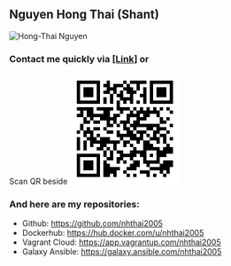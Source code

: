 ## Nguyen Hong Thai (Shant)
![Hong-Thai Nguyen](https://avatars.githubusercontent.com/u/51319295?v=4)

### Contact me quickly via [[Link]](https://nhthai2005.github.io/contacts.htm) or
Scan QR beside
[![Nguyen Hong Thai - Contact - QR](Nguyen_Hong_Thai_contacts_QR.png "My contacts")](https://nhthai2005.github.io/contacts.htm)

### And here are my repositories:
*	Github: https://github.com/nhthai2005
*	Dockerhub: https://hub.docker.com/u/nhthai2005 
*	Vagrant Cloud: https://app.vagrantup.com/nhthai2005 
*	Galaxy Ansible: https://galaxy.ansible.com/nhthai2005


